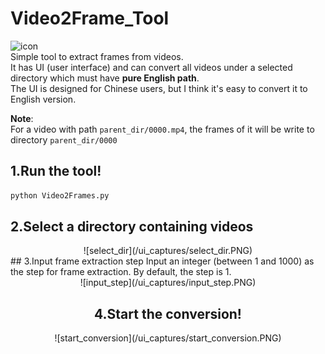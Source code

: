 # Video2Frame_Tool
![icon](/128.ico)  
Simple tool to extract frames from videos.   
It has UI (user interface) and can convert all videos under a selected directory which must have **pure English path**.  
The UI is designed for Chinese users, but I think it's easy to convert it to English version.  
  
**Note**:  
For a video with path `parent_dir/0000.mp4`, the frames of it will be write to directory `parent_dir/0000`
  
## 1.Run the tool!
```bash
python Video2Frames.py
```  

## 2.Select a directory containing videos
<center>
![select_dir](/ui_captures/select_dir.PNG)  
</center>
## 3.Input frame extraction step
Input an integer (between 1 and 1000) as the step for frame extraction.  
By default, the step is 1.  
<div align=center>![input_step](/ui_captures/input_step.PNG)

## 4.Start the conversion!
<div align=center>![start_conversion](/ui_captures/start_conversion.PNG)
